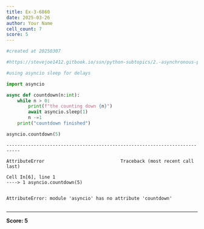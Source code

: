 ```yaml
---
title: Ex-3-6860
date: 2025-03-26
author: Your Name
cell_count: 7
score: 5
---
```


```python
#created at 20250307
```


```python
#https://stevejoe1412.gitbook.io/ssn/python-subtopics/2.-asynchronous-programming
```


```python
#using asyncio sleep for delays
```


```python
import asyncio
```


```python
async def countdown(n:int):
    while n > 0:
        print(f"the counting down {n}")
        await asyncio.sleep(1)
        n -=1
    print("countdown finished")
```


```python
asyncio.countdown(5)
```


    ---------------------------------------------------------------------------

    AttributeError                            Traceback (most recent call last)

    Cell In[6], line 1
    ----> 1 asyncio.countdown(5)


    AttributeError: module 'asyncio' has no attribute 'countdown'



```python

```


---
**Score: 5**